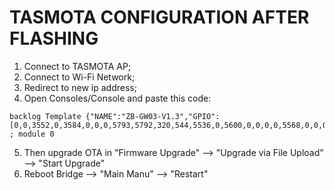 # TASMOTA CONFIGURATION AFTER FLASHING

1. Connect to TASMOTA AP;
2. Connect to Wi-Fi Network;
3. Redirect to new ip address;
4. Open Consoles/Console and paste this code:
```
backlog Template {"NAME":"ZB-GW03-V1.3","GPIO":[0,0,3552,0,3584,0,0,0,5793,5792,320,544,5536,0,5600,0,0,0,0,5568,0,0,0,0,0,0,0,0,608,640,32,0,0,0,0,0],"FLAG":0,"BASE":1} ; module 0
```
5. Then upgrade OTA in "Firmware Upgrade" --> "Upgrade via File Upload" --> "Start Upgrade"
6. Reboot Bridge --> "Main Manu" --> "Restart"